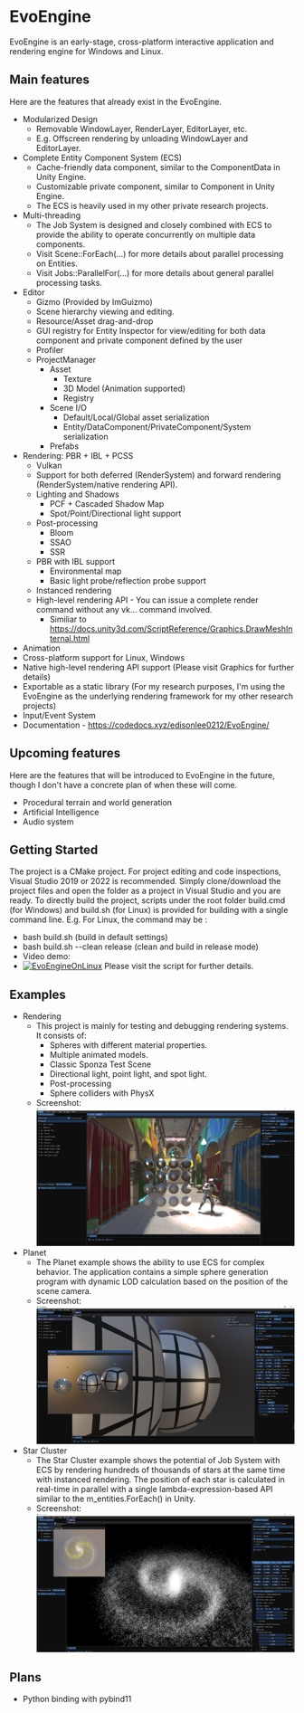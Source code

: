 # EvoEngine
EvoEngine is an early-stage, cross-platform interactive application and rendering engine for Windows and Linux. 
## Main features
Here are the features that already exist in the EvoEngine.
 - Modularized Design
    - Removable WindowLayer, RenderLayer, EditorLayer, etc.
    - E.g. Offscreen rendering by unloading WindowLayer and EditorLayer.
 - Complete Entity Component System (ECS) 
    - Cache-friendly data component, similar to the ComponentData in Unity Engine.
    - Customizable private component, similar to Component in Unity Engine. 
    - The ECS is heavily used in my other private research projects.
 - Multi-threading
    - The Job System is designed and closely combined with ECS to provide the ability to operate concurrently on multiple data components.
    - Visit Scene::ForEach(...) for more details about parallel processing on Entities.
    - Visit Jobs::ParallelFor(...) for more details about general parallel processing tasks.
 - Editor
    - Gizmo (Provided by ImGuizmo)
    - Scene hierarchy viewing and editing.
    - Resource/Asset drag-and-drop
    - GUI registry for Entity Inspector for view/editing for both data component and private component defined by the user
    - Profiler
    - ProjectManager
       - Asset
          - Texture
          - 3D Model (Animation supported)
          - Registry
       - Scene I/O
          - Default/Local/Global asset serialization
          - Entity/DataComponent/PrivateComponent/System serialization
       - Prefabs
 - Rendering: PBR + IBL + PCSS
    - Vulkan
    - Support for both deferred (RenderSystem) and forward rendering (RenderSystem/native rendering API).
    - Lighting and Shadows
       - PCF + Cascaded Shadow Map
       - Spot/Point/Directional light support
    - Post-processing
       - Bloom
       - SSAO
       - SSR
    - PBR with IBL support
       - Environmental map
       - Basic light probe/reflection probe support
    - Instanced rendering
    - High-level rendering API - You can issue a complete render command without any vk... command involved.
       - Similiar to https://docs.unity3d.com/ScriptReference/Graphics.DrawMeshInternal.html
 - Animation
 - Cross-platform support for Linux, Windows
 - Native high-level rendering API support (Please visit Graphics for further details)
 - Exportable as a static library (For my research purposes, I'm using the EvoEngine as the underlying rendering framework for my other research projects)
 - Input/Event System
 - Documentation
       - https://codedocs.xyz/edisonlee0212/EvoEngine/
## Upcoming features
Here are the features that will be introduced to EvoEngine in the future, though I don't have a concrete plan of when these will come.
- Procedural terrain and world generation
- Artificial Intelligence
- Audio system
## Getting Started
The project is a CMake project. For project editing and code inspections, Visual Studio 2019 or 2022 is recommended. Simply clone/download the project files and open the folder as a project in Visual Studio and you are ready.
To directly build the project, scripts under the root folder build.cmd (for Windows) and build.sh (for Linux) is provided for building with a single command line.
E.g. For Linux, the command may be :
 - bash build.sh (build in default settings)
 - bash build.sh --clean release (clean and build in release mode)
 - Video demo: 
 - [![EvoEngineOnLinux](https://img.youtube.com/vi/fw8UUDWaMaU/0.jpg)](https://www.youtube.com/watch?v=fw8UUDWaMaU)
Please visit the script for further details.
## Examples
- Rendering
  - This project is mainly for testing and debugging rendering systems. It consists of:
     - Spheres with different material properties.
     - Multiple animated models.
     - Classic Sponza Test Scene
     - Directional light, point light, and spot light.
     - Post-processing
     - Sphere colliders with PhysX
  - Screenshot: ![RenderingProjectScreenshot](/Resources/GitHub/RenderingProjectScreenshot.png?raw=true "RenderingProjectScreenshot")
- Planet
  - The Planet example shows the ability to use ECS for complex behavior. The application contains a simple sphere generation program with dynamic LOD calculation based on the position of the scene camera.
  - Screenshot: ![PlanetProjectScreenshot](/Resources/GitHub/PlanetProjectScreenshot.png?raw=true "PlanetProjectScreenshot")
- Star Cluster
  - The Star Cluster example shows the potential of Job System with ECS by rendering hundreds of thousands of stars at the same time with instanced rendering. The position of each star is calculated in real-time in parallel with a single lambda-expression-based API similar to the m_entities.ForEach() in Unity. 
  - Screenshot: ![StarClusterProjectScreenshot](/Resources/GitHub/StarClusterProjectScreenshot.png?raw=true "StarClusterProjectScreenshot")

## Plans
- Python binding with pybind11
